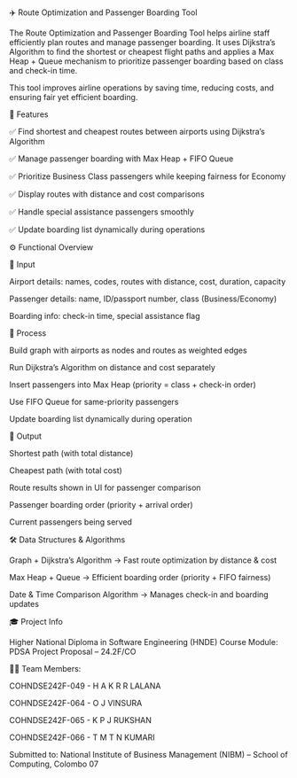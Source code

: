 ✈️ Route Optimization and Passenger Boarding Tool

The Route Optimization and Passenger Boarding Tool helps airline staff efficiently plan routes and manage passenger boarding.
It uses Dijkstra’s Algorithm to find the shortest or cheapest flight paths and applies a Max Heap + Queue mechanism to prioritize passenger boarding based on class and check-in time.

This tool improves airline operations by saving time, reducing costs, and ensuring fair yet efficient boarding.

📌 Features

✅ Find shortest and cheapest routes between airports using Dijkstra’s Algorithm

✅ Manage passenger boarding with Max Heap + FIFO Queue

✅ Prioritize Business Class passengers while keeping fairness for Economy

✅ Display routes with distance and cost comparisons

✅ Handle special assistance passengers smoothly

✅ Update boarding list dynamically during operations

⚙️ Functional Overview

🔹 Input

Airport details: names, codes, routes with distance, cost, duration, capacity

Passenger details: name, ID/passport number, class (Business/Economy)

Boarding info: check-in time, special assistance flag

🔹 Process

Build graph with airports as nodes and routes as weighted edges

Run Dijkstra’s Algorithm on distance and cost separately

Insert passengers into Max Heap (priority = class + check-in order)

Use FIFO Queue for same-priority passengers

Update boarding list dynamically during operation

🔹 Output

Shortest path (with total distance)

Cheapest path (with total cost)

Route results shown in UI for passenger comparison

Passenger boarding order (priority + arrival order)

Current passengers being served

🛠️ Data Structures & Algorithms

Graph + Dijkstra’s Algorithm → Fast route optimization by distance & cost

Max Heap + Queue → Efficient boarding order (priority + FIFO fairness)

Date & Time Comparison Algorithm → Manages check-in and boarding updates



🎓 Project Info

Higher National Diploma in Software Engineering (HNDE)
Course Module: PDSA Project Proposal – 24.2F/CO

👨‍💻 Team Members:

COHNDSE242F-049 - H A K R R LALANA

COHNDSE242F-064 - O J VINSURA

COHNDSE242F-065 - K P J RUKSHAN

COHNDSE242F-066 - T M T N KUMARI

Submitted to:
National Institute of Business Management (NIBM) – School of Computing, Colombo 07
